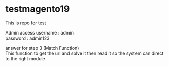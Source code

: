 # testmagento19
This is repo for test <br>

Admin access
username : admin <br>
password : admin123

answer for step 3 (Match Function) <br>
This function to get the url and solve it then read it so the system can direct to the right module

